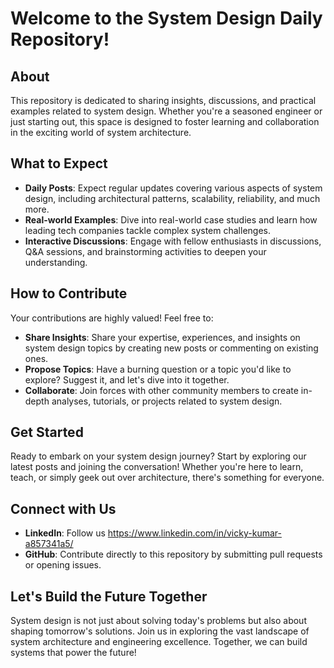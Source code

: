 # Welcome to the System Design Daily Repository!

## About
This repository is dedicated to sharing insights, discussions, and practical examples related to system design. Whether you're a seasoned engineer or just starting out, this space is designed to foster learning and collaboration in the exciting world of system architecture.

## What to Expect
- **Daily Posts**: Expect regular updates covering various aspects of system design, including architectural patterns, scalability, reliability, and much more.
- **Real-world Examples**: Dive into real-world case studies and learn how leading tech companies tackle complex system challenges.
- **Interactive Discussions**: Engage with fellow enthusiasts in discussions, Q&A sessions, and brainstorming activities to deepen your understanding.

## How to Contribute
Your contributions are highly valued! Feel free to:
- **Share Insights**: Share your expertise, experiences, and insights on system design topics by creating new posts or commenting on existing ones.
- **Propose Topics**: Have a burning question or a topic you'd like to explore? Suggest it, and let's dive into it together.
- **Collaborate**: Join forces with other community members to create in-depth analyses, tutorials, or projects related to system design.

## Get Started
Ready to embark on your system design journey? Start by exploring our latest posts and joining the conversation! Whether you're here to learn, teach, or simply geek out over architecture, there's something for everyone.

## Connect with Us
- **LinkedIn**: Follow us https://www.linkedin.com/in/vicky-kumar-a857341a5/
- **GitHub**: Contribute directly to this repository by submitting pull requests or opening issues.

## Let's Build the Future Together
System design is not just about solving today's problems but also about shaping tomorrow's solutions. Join us in exploring the vast landscape of system architecture and engineering excellence. Together, we can build systems that power the future!

